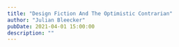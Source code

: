 ```yaml
---
title: "Design Fiction And The Optimistic Contrarian"
author: "Julian Bleecker"
pubDate: 2021-04-01 15:00:00
description: ""
---
```


